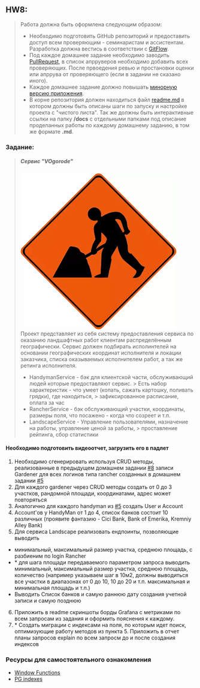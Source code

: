 ## HW8:

> Работа должна быть оформлена следующим образом:
>- Необходимо подготовить GitHub репозиторий и предоставить доступ всем проверяющим - семинаристам и ассистентам. Разработка
   > должна вестись в соответствии с [GitFlow](https://www.atlassian.com/ru/git/tutorials/comparing-workflows/gitflow-workflow).
>- Под каждое домашнее задание необходимо заводить [PullRequest](https://docs.gitlab.com/ee/user/project/merge_requests/creating_merge_requests.html),
   > в список апрруверов необходимо добавить всех проверяющих. После првоедения ревью и простановки оценки или апррува от проверяющего
   > (если в задании не сказано иного).
>- Каждое домашнее задание должно повышать [минорную версию приложения](https://semver.org/lang/ru/).
>- В корне репозитория должен находиться файл [readme.md](https://www.markdownguide.org/basic-syntax/) в котором должны быть
   > описаны шаги по запуску и настройке проекта с "чистого листа". Так же должны быть интерактивные ссылки на папку **/docs**
   > с отдельными папками под описание проделанных работы по каждому домашнему заданию, в том же формате **.md**.

### Заданиe:

> ##### Сервис "VOgorode"
> ![./image.webp](./image.webp)  
> Проект представляет из себя систему предоставления сервиса по оказанию ландшафтных работ клиентам распределённым
> географически. Сервис должен подбирать исполинтелей на основании географических координат исполнителя и локации заказчика,
> списка оказываемых исполнителем работ, а так же ретинга исполнителя.
> - HandymanService - бэк для клиентской части, обслуживающий людей которые предоставляют сервис.
    > Есть набор характеристик - что умеет (копать, сажать картошку, поливать грядки), где находиться,
    > зафиксированное расписание, оплата за час
> - RancherService - бэк обслуживающий участки, координаты, размеры поля, что посажено - когда что созреет и т.п.
> - LandscapeService - Управление пользователями, назначение на работы, управление ценой за работы,
    > проставление рейтинга, сбор статистики

#### Необходимо подготовить видеоотчет, загрузить его в падлет

1. Необходимо сгенерировать используя CRUD методы, реализованные в предыдущем домашнем
   задании [#8](https://padlet.com/p4bp94qnf6/java-u2whzedsnhf7uv48/wish/2548077018)
   записи Gardener для всех логинов типа rancher созданных в домашнем
   задании [#5](https://padlet.com/p4bp94qnf6/java-u2whzedsnhf7uv48/wish/2512566608)
2. Для каждого gardener через CRUD методы создать от 0 до 3 участков, рандомной площади, координатами, адрес может
   повторяться
3. Аналогично для каждого handyman из  [#5](https://padlet.com/p4bp94qnf6/java-u2whzedsnhf7uv48/wish/2512566608) создать
   User и Account
4. Account'ов у HandyMan от 1 до 4, список банков состоит 10 различных (проявите фантазию - Cici Bank, Bank of Emerika,
   Kremniy Alley Bank)
5. Для сервиса Landscape реализовать ендпоинты, позволяющие выводить

- минимальный, максимальный размер участка, среднюю площадь, с разбиеним по login Rancher
- \* для шага площади передаваемого параметром запроса выводить минимальный, максимальный размер участка, среднюю
  площадь, количество
  (например указываем шаг в 10м2, должны выводиться все участки в диапазонах от 0 до 10, 10 до 20 и т.п. максимальная и
  минимальная площадь и т.п.)
- Выводить Список банков и самую раннюю дату создания учетной записи и самую позднюю

6. Приложить в readme скриншоты борды Grafana с метриками по всем запросам из задания и оформить пояснения к каждому.
7. \* Создать миграции с индексами на поля, по которым идет поиск, оптимизующие работу методов из пункта 5. Приложить в
   отчет планы запросов explain по всем запросм до и после создания индексов

### Ресурсы для самостоятельного ознакомления

- [Window Functions](https://www.postgresql.org/docs/current/tutorial-window.html)
- [PG indexes](https://www.postgresql.org/docs/15/sql-createindex.html)